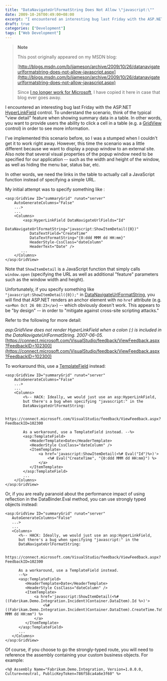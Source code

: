 ```yaml
---
title: "DataNavigateUrlFormatString Does Not Allow \"javascript:\""
date: 2009-10-26T00:49:00+08:00
excerpt: "I encountered an interesting bug last Friday with the ASP.NET HyperLinkField control. To understand the scenario, think of the typical \"view detail\" feature when showing summary data in a table. In other words, you want to provide users the ability to..."
draft: true
categories: ["Development"]
tags: ["Web Development"]
---
```


> **Note**
> 
> This post originally appeared on my MSDN blog:  
>   
> 
> [http://blogs.msdn.com/b/jjameson/archive/2009/10/26/datanavigateurlformatstring-does-not-allow-javascript.aspx](http://blogs.msdn.com/b/jjameson/archive/2009/10/26/datanavigateurlformatstring-does-not-allow-javascript.aspx)
> 
> Since [I no longer work for Microsoft](/blog/jjameson/2011/09/02/last-day-with-microsoft), I have copied it here in case that blog ever goes away.


I encountered an interesting bug last Friday with the ASP.NET [HyperLinkField](http://msdn.microsoft.com/en-us/library/system.web.ui.webcontrols.hyperlinkfield.aspx) control. To understand the scenario, think of the typical "view detail" feature when showing summary data in a table. In other words, you want to provide users the ability to click a cell in a table (e.g. a [GridView](http://msdn.microsoft.com/en-us/library/system.web.ui.webcontrols.gridview.aspx) control) in order to see more information.

I've implemented this scenario before, so I was a stumped when I couldn't get it to work right away. However, this time the scenario was a little different because we want to display a popup window to an external site. Also note that several visual properties of the popup window need to be specified for our application -- such as the width and height of the window, as well as hiding the menu bar, status bar, etc.

In other words, we need the links in the table to actually call a JavaScript function instead of specifying a simple URL.

My initial attempt was to specify something like :


    <asp:GridView ID="summaryGrid" runat="server"
        AutoGenerateColumns="False"
        ...>
        ...
        <Columns>        
            <asp:HyperLinkField DataNavigateUrlFields="Id"
               DataNavigateUrlFormatString="javascript:ShowItemDetail({0})"
               DataTextField="CreateTime"
               DataTextFormatString="{0:ddd MMM dd HH:mm}"
               HeaderStyle-CssClass="dateColumn"
               HeaderText="Date" />  
           ...
        </Columns>
    </asp:GridView>


Note that `ShowItemDetail` is a JavaScript function that simply calls `window.open` (specifying the URL as well as additional "feature" parameters such as the window width and height).

Unfortunately, if you specify something like `"javascript:ShowItemDetail({0});"` in [DataNavigateUrlFormatString](http://msdn.microsoft.com/en-us/library/system.web.ui.webcontrols.hyperlinkfield.datanavigateurlformatstring.aspx), you will find that ASP.NET renders an anchor element with no `href` attribute (e.g. `<a>Mon Oct 26 08:23</a>`) -- which obviously doesn't work. This appears to be "by design" -- in order to "mitigate against cross-site scripting attacks."  
  
Refer to the following for more detail:

<cite>asp:GridView does not render HyperLinkField when a colon (:) is included in the DataNavigateUrlFormatString. 2007-06-05.</cite>
[https://connect.microsoft.com/VisualStudio/feedback/ViewFeedback.aspx?FeedbackID=102300](https://connect.microsoft.com/VisualStudio/feedback/ViewFeedback.aspx?FeedbackID=102300)


To workaround this, use a [TemplateField](http://msdn.microsoft.com/en-us/library/system.web.ui.webcontrols.templatefield.aspx) instead:


    <asp:GridView ID="summaryGrid" runat="server"
        AutoGenerateColumns="False"
        ...>
        ...
        <Columns>
            <%-- HACK: Ideally, we would just use an asp:HyperLinkField,
            but there's a bug when specifying "javascript:" in the
            DataNavigateUrlFormatString:
    
            https://connect.microsoft.com/VisualStudio/feedback/ViewFeedback.aspx?FeedbackID=102300
    
            As a workaround, use a TemplateField instead. --%>
            <asp:TemplateField>
               <HeaderTemplate>Date</HeaderTemplate>
               <HeaderStyle CssClass="dateColumn" />
               <ItemTemplate>
                   <a href='javascript:ShowItemDetail(<%# Eval("Id")%>)'>
                       <%# Eval("CreateTime", "{0:ddd MMM dd HH:mm}") %>
                   </a>
               </ItemTemplate>
            </asp:TemplateField>
            ...
        </Columns>
    </asp:GridView>


Or, if you are really paranoid about the performance impact of using reflection in the DataBinder.Eval method, you can use strongly typed objects instead:


    <asp:GridView ID="summaryGrid" runat="server"
       AutoGenerateColumns="False"
       ...>
       ...
       <Columns>
          <%-- HACK: Ideally, we would just use an asp:HyperLinkField,
          but there's a bug when specifying "javascript:" in the
          DataNavigateUrlFormatString:
            
          https://connect.microsoft.com/VisualStudio/feedback/ViewFeedback.aspx?FeedbackID=102300
            
          As a workaround, use a TemplateField instead.
          --%>
          <asp:TemplateField>
             <HeaderTemplate>Date</HeaderTemplate>
             <HeaderStyle CssClass="dateColumn" />
             <ItemTemplate>
                 <a href='javascript:ShowItemDetail(<%# ((Fabrikam.Demo.Integration.Incident)Container.DataItem).Id %>)'>
                     <%# ((Fabrikam.Demo.Integration.Incident)Container.DataItem).CreateTime.ToString("ddd MMM dd HH:mm") %>
                 </a>
             </ItemTemplate>
          </asp:TemplateField>
          ...
       </Columns>
    </asp:GridView>


Of course, if you choose to go the strongly-typed route, you will need to reference the assembly containing your custom business objects. For example:


    <%@ Assembly Name="Fabrikam.Demo.Integration, Version=1.0.0.0, Culture=neutral, PublicKeyToken=786f58ca4a6e3f60" %>

